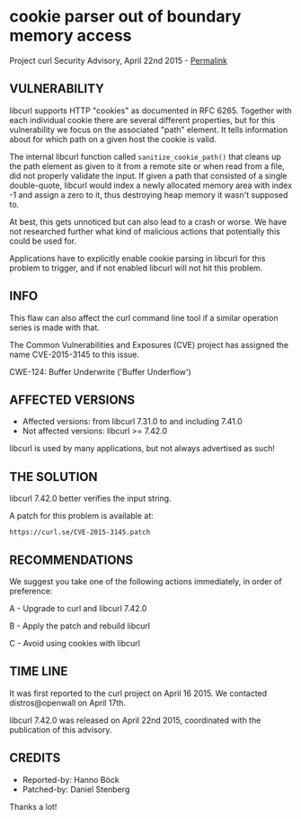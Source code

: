 cookie parser out of boundary memory access
===========================================

Project curl Security Advisory, April 22nd 2015 -
[Permalink](https://curl.se/docs/CVE-2015-3145.html)

VULNERABILITY
-------------

libcurl supports HTTP "cookies" as documented in RFC 6265. Together with each
individual cookie there are several different properties, but for this
vulnerability we focus on the associated "path" element. It tells information
about for which path on a given host the cookie is valid.

The internal libcurl function called `sanitize_cookie_path()` that cleans up
the path element as given to it from a remote site or when read from a file,
did not properly validate the input. If given a path that consisted of a
single double-quote, libcurl would index a newly allocated memory area with
index -1 and assign a zero to it, thus destroying heap memory it wasn't
supposed to.

At best, this gets unnoticed but can also lead to a crash or worse. We have
not researched further what kind of malicious actions that potentially this
could be used for.

Applications have to explicitly enable cookie parsing in libcurl for this
problem to trigger, and if not enabled libcurl will not hit this problem.

INFO
----

This flaw can also affect the curl command line tool if a similar operation
series is made with that.

The Common Vulnerabilities and Exposures (CVE) project has assigned the name
CVE-2015-3145 to this issue.

CWE-124: Buffer Underwrite ('Buffer Underflow')

AFFECTED VERSIONS
-----------------

- Affected versions: from libcurl 7.31.0 to and including 7.41.0
- Not affected versions: libcurl >= 7.42.0

libcurl is used by many applications, but not always advertised as such!

THE SOLUTION
------------

libcurl 7.42.0 better verifies the input string.

A patch for this problem is available at:

    https://curl.se/CVE-2015-3145.patch

RECOMMENDATIONS
---------------

We suggest you take one of the following actions immediately, in order of
preference:

A - Upgrade to curl and libcurl 7.42.0

B - Apply the patch and rebuild libcurl

C - Avoid using cookies with libcurl

TIME LINE
---------

It was first reported to the curl project on April 16 2015. We contacted
distros@openwall on April 17th.

libcurl 7.42.0 was released on April 22nd 2015, coordinated with the
publication of this advisory.

CREDITS
-------

- Reported-by: Hanno Böck
- Patched-by: Daniel Stenberg

Thanks a lot!

